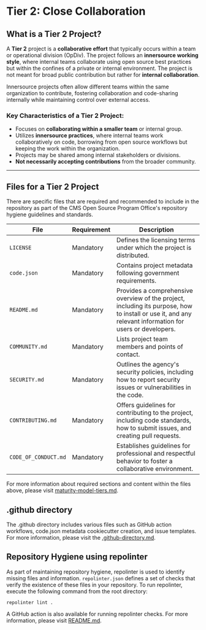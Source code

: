 # Tier 2: Close Collaboration

## What is a Tier 2 Project?

A **Tier 2** project is a **collaborative effort** that typically occurs within a team or operational division (OpDiv). The project follows an **innersource working style**, where internal teams collaborate using open source best practices but within the confines of a private or internal environment. The project is not meant for broad public contribution but rather for **internal collaboration**.

Innersource projects often allow different teams within the same organization to contribute, fostering collaboration and code-sharing internally while maintaining control over external access.

### Key Characteristics of a Tier 2 Project:

- Focuses on **collaborating within a smaller team** or internal group.
- Utilizes **innersource practices**, where internal teams work collaboratively on code, borrowing from open source workflows but keeping the work within the organization.
- Projects may be shared among internal stakeholders or divisions.
- **Not necessarily accepting contributions** from the broader community.

---

## Files for a Tier 2 Project

There are specific files that are required and recommended to include in the repository as part of the CMS Open Source Program Office's repository hygiene guidelines and standards.

| **File**             | **Requirement** | **Description**                                                                                                                                          |
| -------------------- | --------------- | -------------------------------------------------------------------------------------------------------------------------------------------------------- |
| `LICENSE`            | Mandatory       | Defines the licensing terms under which the project is distributed.                                                                                      |
| `code.json`          | Mandatory       | Contains project metadata following government requirements.                                                                                             |
| `README.md`          | Mandatory       | Provides a comprehensive overview of the project, including its purpose, how to install or use it, and any relevant information for users or developers. |
| `COMMUNITY.md`       | Mandatory       | Lists project team members and points of contact.                                                                                                        |
| `SECURITY.md`        | Mandatory       | Outlines the agency's security policies, including how to report security issues or vulnerabilities in the code.                                         |
| `CONTRIBUTING.md`    | Mandatory       | Offers guidelines for contributing to the project, including code standards, how to submit issues, and creating pull requests.                           |
| `CODE_OF_CONDUCT.md` | Mandatory       | Establishes guidelines for professional and respectful behavior to foster a collaborative environment.                                                   |

For more information about required sections and content within the files above, please visit [maturity-model-tiers.md](https://github.com/DSACMS/repo-scaffolder/blob/main/maturity-model-tiers.md).

## .github directory

The .github directory includes various files such as GitHub action workflows, code.json metadata cookiecutter creation, and issue templates. For more information, please visit the [.github-directory.md]([../docs/.github-directory.md).

## Repository Hygiene using repolinter

As part of maintaining repository hygiene, repolinter is used to identify missing files and information. `repolinter.json` defines a set of checks that verify the existence of these files in your repository. To run repolinter, execute the following command from the root directory:

```
repolinter lint .
```

A GitHub action is also available for running repolinter checks. For more information, please visit [README.md](https://github.com/DSACMS/repo-scaffolder?tab=readme-ov-file#identify-missing-files-and-information-using-repolinter).
